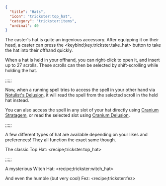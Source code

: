 ```json
{
  "title": "Hats",
  "icon": "trickster:top_hat",
  "category": "trickster:items",
  "ordinal": 40
}
```

The caster's hat is quite an ingenious accessory.
After equipping it on their head, a caster can press the <keybind;key.trickster.take_hat> 
button to take the hat into their offhand quickly.


When a hat is held in your offhand, you can right-click to open it, and insert up to 27 scrolls.
These scrolls can then be selected by shift-scrolling while holding the hat.

;;;;;

Now, when a running spell tries to access the spell in your other hand via [Notulist's Delusion](^trickster:tricks/basic#3),
it will read the spell from the selected scroll in the held hat instead.


You can also access the spell in any slot of your hat directly using [Cranium Stratagem](^trickster:delusions_ingresses/imports#3),
or read the selected slot using [Cranium Delusion](^trickster:delusions_ingresses/inventory#7).

;;;;;

A few different types of hat are available depending on your likes and preferences!
They all function the exact same though.


The classic Top Hat:
<recipe;trickster:top_hat>

;;;;;

A mysterious Witch Hat:
<recipe;trickster:witch_hat>

And even the humble (but very cool) Fez:
<recipe;trickster:fez>
